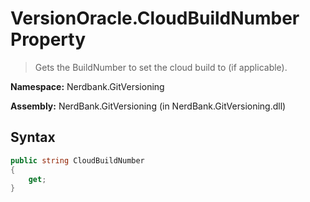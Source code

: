 # VersionOracle.CloudBuildNumber Property
> Gets the BuildNumber to set the cloud build to (if applicable).

**Namespace:** Nerdbank.GitVersioning

**Assembly:** NerdBank.GitVersioning (in NerdBank.GitVersioning.dll)
## Syntax
~~~~csharp
public string CloudBuildNumber
{
	get;
}
~~~~
